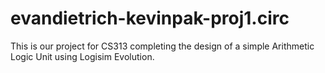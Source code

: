 # evandietrich-kevinpak-proj1.circ
This is our project for CS313 completing the design of a simple Arithmetic Logic Unit using Logisim Evolution.
